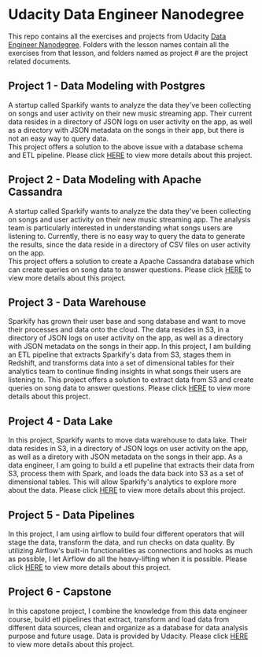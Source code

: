 # Udacity Data Engineer Nanodegree
This repo contains all the exercises and projects from Udacity [Data Engineer Nanodegree](https://www.udacity.com/course/data-engineer-nanodegree--nd027). 
Folders with the lesson names contain all the exercises from that lesson, and folders named as project # are the project related documents. 

## Project 1 - Data Modeling with Postgres
A startup called Sparkify wants to analyze the data they've been collecting on songs and user activity on their new music streaming app. 
Their current data resides in a directory of JSON logs on user activity on the app, as well as a directory with JSON metadata on the songs in their app, but there is not an easy way to query data. <br>
This project offers a solution to the above issue with a database schema and ETL pipeline. Please click [HERE](https://github.com/KeuzhiZuo/udacity-de-nanodegree-wip/tree/main/project_1) to view more details about this project.

## Project 2 - Data Modeling with Apache Cassandra
A startup called Sparkify wants to analyze the data they've been collecting on songs and user activity on their new music streaming app. The analysis team is particularly interested in understanding what songs users are listening to. Currently, there is no easy way to query the data to generate the results, since the data reside in a directory of CSV files on user activity on the app. <br> 
This project offers a solution to create a Apache Cassandra database which can create queries on song data to answer questions.
Please click [HERE](https://github.com/KeuzhiZuo/udacity-de-nanodegree-wip/tree/main/project_2) to view more details about this project.

## Project 3 - Data Warehouse
Sparkify has grown their user base and song database and want to move their processes and data onto the cloud. The data resides in S3, in a directory of JSON logs on user activity on the app, as well as a directory with JSON metadata on the songs in their app. In this project, I am building an ETL pipeline that extracts Sparkify's data from S3, stages them in Redshift, and transforms data into a set of dimensional tables for their analytics team to continue finding insights in what songs their users are listening to.
This project offers a solution to extract data from S3 and create queries on song data to answer questions.
Please click [HERE](https://github.com/KeuzhiZuo/udacity-de-nanodegree-wip/tree/main/project_3) to view more details about this project.

## Project 4 - Data Lake
In this project, Sparkify wants to move data warehouse to data lake. Their data resides in S3, in a directory of JSON logs on user activity on the app, as well as a diretory with JSON metadata on the songs in their app. As a data engineer, I am going to build a etl pupeline that extracts their data from S3, process them with Spark, and loads the data back into S3 as a set of dimensional tables. This will allow Sparkify's analytics to explore more about the data.
Please click [HERE](https://github.com/KeuzhiZuo/udacity-de-nanodegree-wip/tree/main/project_4) to view more details about this project.

## Project 5 - Data Pipelines 
In this project, I am using airflow to build four different operators that will stage the data, transform the data, and run checks on data quality.
By utilizing Airflow's built-in functionalities as connections and hooks as much as possible, I let Airflow do all the heavy-lifting when it is possible.
Please click [HERE](https://github.com/KeuzhiZuo/udacity-de-nanodegree-wip/tree/main/project_5) to view more details about this project.

## Project 6 - Capstone
In this capstone project, I combine the knowledge from this data engineer course, build etl pipelines that extract, transform and load data from different data sources, clean and organize as a database for data analysis purpose and future usage. Data is provided by Udacity.
Please click [HERE](https://github.com/KeuzhiZuo/udacity-de-nanodegree-wip/tree/main/project_6_capstone) to view more details about this project.
